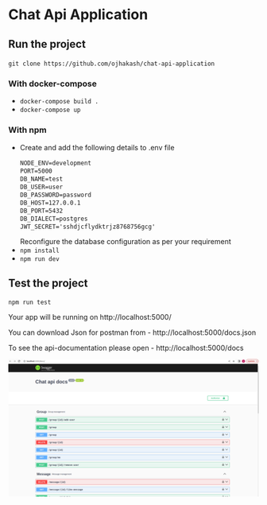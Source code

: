 # Chat Api Application


## Run the project
 `git clone https://github.com/ojhakash/chat-api-application`
### With docker-compose
 - `docker-compose build .`
 - `docker-compose up`

### With npm
 - Create and add the following details to .env file
    ```plaintext
    NODE_ENV=development 
    PORT=5000
    DB_NAME=test
    DB_USER=user
    DB_PASSWORD=password
    DB_HOST=127.0.0.1
    DB_PORT=5432
    DB_DIALECT=postgres
    JWT_SECRET='sshdjcflydktrjz8768756gcg'
    ```
   Reconfigure the database configuration as per your requirement
 - `npm install`
 - `npm run dev`

## Test the project
    npm run test

Your app will be running on http://localhost:5000/

You can download Json for postman from - http://localhost:5000/docs.json

To see the api-documentation please open - http://localhost:5000/docs

![Api-Doc](api-doc.png "API DOC")